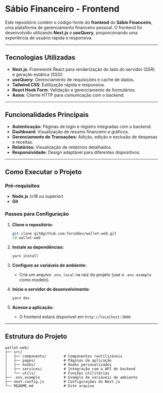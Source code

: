 # Sábio Financeiro - Frontend

Este repositório contém o código-fonte do **frontend** do **Sábio Financeiro**, uma plataforma de gerenciamento financeiro pessoal. O frontend foi desenvolvido utilizando **Next.js** e **useQuery**, proporcionando uma experiência de usuário rápida e responsiva.

---

## Tecnologias Utilizadas

- **Next.js**: Framework React para renderização do lado do servidor (SSR) e geração estática (SSG).
- **useQuery**: Gerenciamento de requisições e cache de dados.
- **Tailwind CSS**: Estilização rápida e responsiva.
- **React Hook Form**: Validação e gerenciamento de formulários.
- **Axios**: Cliente HTTP para comunicação com o backend.

---

## Funcionalidades Principais

- **Autenticação:** Páginas de login e registro integradas com o backend.
- **Dashboard:** Visualização de resumo financeiro e gráficos.
- **Gerenciamento de Transações:** Adição, edição e exclusão de despesas e receitas.
- **Relatórios:** Visualização de relatórios detalhados.
- **Responsividade:** Design adaptável para diferentes dispositivos.

---

## Como Executar o Projeto

### Pré-requisitos

- **Node.js** (v18 ou superior)
- **Git**

### Passos para Configuração

1. **Clone o repositório:**

   ```bash
   git clone git@github.com:feroddev/wallet-web.git
   cd wallet-web
   ```

2. **Instale as dependências:**

   ```bash
   yarn install
   ```

3. **Configure as variáveis de ambiente:**

   - Crie um arquivo `.env.local` na raiz do projeto (use o `.env.example` como modelo).

4. **Inicie o servidor de desenvolvimento:**

   ```bash
   yarn dev
   ```

5. **Acesse a aplicação:**
   - O frontend estará disponível em `http://localhost:3000`.

---

## Estrutura do Projeto

```
wallet-web/
├── src/
│   ├── components/        # Componentes reutilizáveis
│   ├── pages/             # Páginas da aplicação
│   ├── hooks/             # Hooks personalizados
│   ├── services/          # Integração com a API do backend
│   └── utils/             # Funções utilitárias
├── .env.example           # Exemplo de variáveis de ambiente
├── next.config.js         # Configurações do Next.js
└── README.md              # Este arquivo
```
